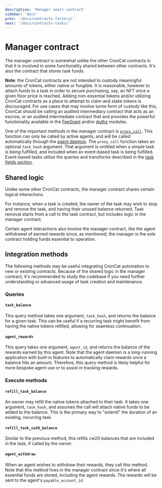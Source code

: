 ```yaml
---
description: 'Manager smart contract'
sidebar: 'docs'
prev: '/docs/contracts-factory/'
next: '/docs/contracts-tasks/'
---
```


# Manager contract

The manager contract is somewhat unlike the other CronCat contracts in that it is involved in some functionality shared between other contracts. It's also the contract that stores task funds.

**Note**: the CronCat contracts are not intended to custody meaningful amounts of tokens, either native or fungible. It is reasonable, however to attach funds to a task in order to secure purchasing, say, an NFT once a given floor price is reached. Adding non-essential tokens and/or utilizing CronCat contracts as a place to attempt to claim and stake tokens is discouraged. For use cases that may involve some form of custody like this, CronCat should be calling an audited intermediary contract that acts as an escrow, or an audited intermediate contract that and provides the powerful functionality available in the [FeeGrant](https://tutorials.cosmos.network/tutorials/8-understand-sdk-modules/2-feegrant.html) and/or [Authz](https://tutorials.cosmos.network/tutorials/8-understand-sdk-modules/1-authz.html) modules.

One of the important methods in the manager contract is [`proxy_call`](https://docs.rs/croncat-sdk-manager/latest/croncat_sdk_manager/msg/enum.ManagerExecuteMsg.html#variant.ProxyCall). This function can only be called by active agents, and will be called automatically through the [agent daemon](https://github.com/CronCats/croncat-rs). The `proxy_call` function takes an optional `task_hash` argument. That argument is omitted when a simple task is being fulfilled, and included when an event-based task is being fulfilled. Event-based tasks utilize the queries and transforms described in the [task fields section](/docs/examples/#task-fields).

## Shared logic

Unlike some other CronCat contracts, the manager contract shares certain logical interactions.

For instance, when a task is created, the owner of the task may wish to stop and remove the task, and having their unused balance returned. Task removal starts from a call to the task contract, but includes logic in the manager contract.

Certain agent interactions also involve the manager contract, like the agent withdrawal of earned rewards since, as mentioned, the manager is the sole contract holding funds essential to operation.

## Integration methods

The following methods may be useful integrating CronCat automation to new or existing contracts. Because of the shared logic in the manager contract, it's recommended to study the codebase if you need further understanding or advanced usage of task creation and maintenance.

### Queries

#### `task_balance`

This query method takes one argument, `task_hash`, and returns the balance for a given task. This can be useful if a recurring task might benefit from having the native tokens refilled, allowing for seamless continuation.

#### `agent_rewards`

This query takes one argument, `agent_id`, and returns the balance of the rewards earned by this agent. Note that the agent daemon is a long-running application with built-in features to automatically claim rewards once a balance hits an amount. Therefore, this query method is likely helpful for more bespoke agent use or to assist in tracking rewards.

### Execute methods

#### `refill_task_balance`

An owner may refill the native tokens attached to their task. It takes one argument, `task_hash`, and assumes the call will attach native funds to be added to the balance. This is the primary way to "extend" the duration of an existing, recurring task.

#### `refill_task_cw20_balance`

Similar to the previous method, this refills cw20 balances that are included in the task, if called by the owner.

#### `agent_withdraw`

When an agent wishes to withdraw their rewards, they call this method. Note that this method lives in the manager contract since it's where all essential funds are stored, including the agent rewards. The rewards will be sent to the agent's `payable_account_id`.
